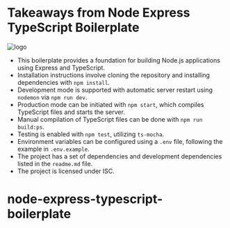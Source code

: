 # Takeaways from Node Express TypeScript Boilerplate

![logo](server/assets/logo.png)

- This boilerplate provides a foundation for building Node.js applications using Express and TypeScript.
- Installation instructions involve cloning the repository and installing dependencies with `npm install`.
- Development mode is supported with automatic server restart using `nodemon` via `npm run dev`.
- Production mode can be initiated with `npm start`, which compiles TypeScript files and starts the server.
- Manual compilation of TypeScript files can be done with `npm run build:ps`.
- Testing is enabled with `npm test`, utilizing `ts-mocha`.
- Environment variables can be configured using a `.env` file, following the example in `.env.example`.
- The project has a set of dependencies and development dependencies listed in the `readme.md` file.
- The project is licensed under ISC.
# node-express-typescript-boilerplate
